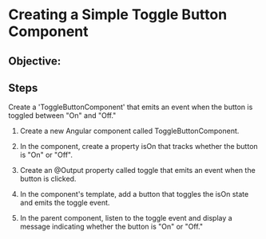 # Creating a Simple Toggle Button Component

## Objective:

## Steps

Create a 'ToggleButtonComponent' that emits an event when the button is toggled between "On" and "Off."

1. Create a new Angular component called ToggleButtonComponent.

2. In the component, create a property isOn that tracks whether the button is "On" or "Off".

3. Create an @Output property called toggle that emits an event when the button is clicked.

4. In the component's template, add a button that toggles the isOn state and emits the toggle event.

5. In the parent component, listen to the toggle event and display a message indicating whether the button is "On" or "Off."

